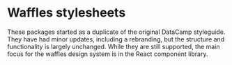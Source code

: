# Waffles stylesheets

These packages started as a duplicate of the original DataCamp styleguide. They have had minor updates, including a rebranding, but the structure and functionality is largely unchanged. While they are still supported, the main focus for the waffles design system is in the React component library.
